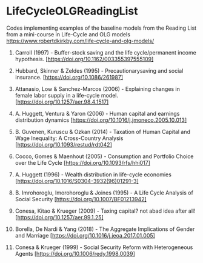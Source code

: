 # LifeCycleOLGReadingList

Codes implementing examples of the baseline models from the Reading List from a mini-course in Life-Cycle and OLG models
https://www.robertdkirkby.com/life-cycle-and-olg-models/

1. Carroll (1997) -  Buffer-stock saving and the life cycle/permanent income hypothesis.
[https://doi.org/10.1162/003355397555109]

2. Hubbard, Skinner & Zeldes (1995) - Precautionarysaving and social insurance.
[https://doi.org/10.1086/261987]

3. Attanasio, Low & Sanchez-Marcos (2006) - Explaining changes in female labor supply in a life-cycle model.
[https://doi.org/10.1257/aer.98.4.1517]

4. A. Huggett, Ventura & Yaron (2006) - Human capital and earnings distribution dynamics
[https://doi.org/10.1016/j.jmoneco.2005.10.013]

4. B. Guvenen, Kuruscu & Ozkan (2014) - Taxation of Human Capital and Wage Inequality: A Cross-Country Analysis
[https://doi.org/10.1093/restud/rdt042]

5. Cocco, Gomes & Maenhout (2005) - Consumption and Portfolio Choice over the Life Cycle 
[https://doi.org/10.1093/rfs/hhi017]

7. A. Huggett (1996) - Wealth distribution in life-cycle economies
[https://doi.org/10.1016/S0304-3932(96)01291-3]

7. B. Imrohoroglu, Imorohoroglu & Joines (1995) - A Life Cycle Analysis of Social Security
[https://doi.org/10.1007/BF01213942]

8. Conesa, Kitao & Krueger (2009) - Taxing capital? not abad idea after all!
[https://doi.org/10.1257/aer.99.1.25]

9. Borella, De Nardi & Yang (2018) - The Aggregate Implications of Gender and Marriage
[https://doi.org/10.1016/j.jeoa.2017.01.005]

11. Conesa & Krueger (1999) - Social Security Reform with Heterogeneous Agents
[https://doi.org/10.1006/redy.1998.0039]
